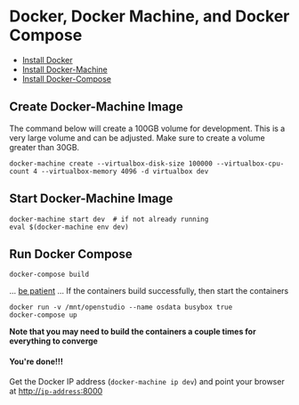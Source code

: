 # Docker, Docker Machine, and Docker Compose

* [Install Docker](https://docs.docker.com/installation/)
* [Install Docker-Machine](https://docs.docker.com/machine/install-machine/)
* [Install Docker-Compose](https://docs.docker.com/compose/install/)

## Create Docker-Machine Image
The command below will create a 100GB volume for development. This is a very large volume and can be adjusted. Make sure to create a volume greater than 30GB.

```
docker-machine create --virtualbox-disk-size 100000 --virtualbox-cpu-count 4 --virtualbox-memory 4096 -d virtualbox dev
```

## Start Docker-Machine Image
```
docker-machine start dev  # if not already running
eval $(docker-machine env dev)
```

## Run Docker Compose 
```
docker-compose build
```
... [be patient](https://www.youtube.com/watch?v=f4hkPn0Un_Q) ... If the containers build successfully, then start the containers

``` 
docker run -v /mnt/openstudio --name osdata busybox true
docker-compose up
```

**Note that you may need to build the containers a couple times for everything to converge**

#### You're done!!! ####
Get the Docker IP address (`docker-machine ip dev`) and point your browser at [http://`ip-address`:8000](http://`ip-address`:8000)
